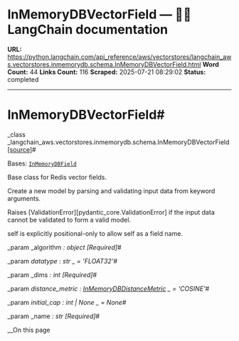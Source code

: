 # InMemoryDBVectorField — 🦜🔗 LangChain  documentation

**URL:** https://python.langchain.com/api_reference/aws/vectorstores/langchain_aws.vectorstores.inmemorydb.schema.InMemoryDBVectorField.html
**Word Count:** 44
**Links Count:** 116
**Scraped:** 2025-07-21 08:29:02
**Status:** completed

---

# InMemoryDBVectorField\#

_class _langchain\_aws.vectorstores.inmemorydb.schema.InMemoryDBVectorField[\[source\]](https://python.langchain.com/api_reference/_modules/langchain_aws/vectorstores/inmemorydb/schema.html#InMemoryDBVectorField)\#     

Bases: [`InMemoryDBField`](https://python.langchain.com/api_reference/aws/vectorstores/langchain_aws.vectorstores.inmemorydb.schema.InMemoryDBField.html#langchain_aws.vectorstores.inmemorydb.schema.InMemoryDBField "langchain_aws.vectorstores.inmemorydb.schema.InMemoryDBField")

Base class for Redis vector fields.

Create a new model by parsing and validating input data from keyword arguments.

Raises \[ValidationError\]\[pydantic\_core.ValidationError\] if the input data cannot be validated to form a valid model.

self is explicitly positional-only to allow self as a field name.

_param _algorithm _: object_ _\[Required\]_\#     

_param _datatype _: str_ _ = 'FLOAT32'_\#     

_param _dims _: int_ _\[Required\]_\#     

_param _distance\_metric _: [InMemoryDBDistanceMetric](https://python.langchain.com/api_reference/aws/vectorstores/langchain_aws.vectorstores.inmemorydb.schema.InMemoryDBDistanceMetric.html#langchain_aws.vectorstores.inmemorydb.schema.InMemoryDBDistanceMetric "langchain_aws.vectorstores.inmemorydb.schema.InMemoryDBDistanceMetric")_ _ = 'COSINE'_\#     

_param _initial\_cap _: int | None_ _ = None_\#     

_param _name _: str_ _\[Required\]_\#     

__On this page